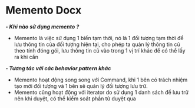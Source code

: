 # Memento Docx

***- Khi nào sử dụng memento ?***
- Memento là việc sử dụng 1 biến tạm thời, nó là 1 đối tượng tạm thời để lưu thông tin của đối tượng hiện tại, cho phép 
ta quản lý thông tin cũ theo tính đóng gói, lưu thông tin cũ vào trong 1 vị trí khác để có thể lấy ra khi cần 

***- Tương tác với các behavior pattern khác***
- Memento hoạt động song song với Command, khi 1 bên có trách nhiệm tạo mới đối tượng và 1 bên sẽ quản lý đối tượng lưu
trữ.
- Memento cũng hoạt động với iterator do sử dụng 1 danh sách để lưu trữ nên khi duyệt, có thể kiểm soát phần tử duyệt 
qua
